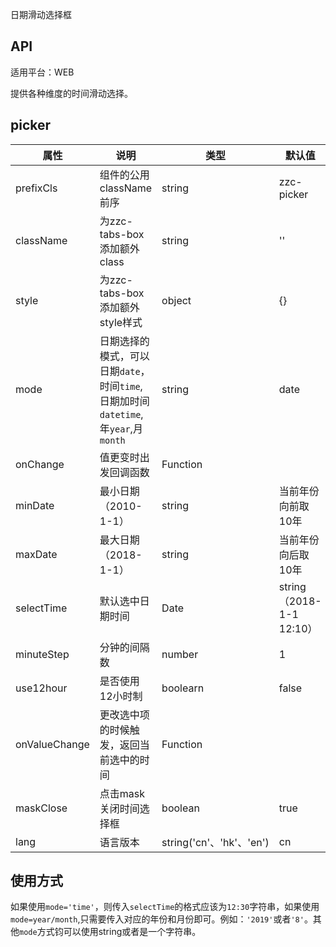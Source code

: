 日期滑动选择框

## API

适用平台：WEB

提供各种维度的时间滑动选择。


## picker

| 属性          | 说明                                                                               | 类型     | 默认值             |
| ------------- | ---------------------------------------------------------------------------------- | -------- | ------------------ |
| prefixCls     | 组件的公用className前序                                                            | string   | zzc-picker         |
| className     | 为zzc-tabs-box添加额外class                                                        | string   | ''                 |
| style         | 为zzc-tabs-box添加额外style样式                                                    | object   | {}                 |
| mode          | 日期选择的模式，可以日期`date`，时间`time`,日期加时间`datetime`,年`year`,月`month` | string   | date               |
| onChange      | 值更变时出发回调函数                                                               | Function |                    |
| minDate       | 最小日期（2010-1-1）                                                               | string   | 当前年份向前取10年 |
| maxDate       | 最大日期（2018-1-1）                                                               | string   | 当前年份向后取10年 |
| selectTime    | 默认选中日期时间                                                                   | Date | string（2018-1-1 12:10）     |                    |
| minuteStep    | 分钟的间隔数                                                                       | number   | 1                  |
| use12hour     | 是否使用12小时制                                                                   | boolearn | false              |
| onValueChange | 更改选中项的时候触发，返回当前选中的时间                                           | Function |                    |
| maskClose     | 点击mask关闭时间选择框                                                             | boolean  | true               |
| lang     | 语言版本                                                            | string('cn'、'hk'、'en')    |     cn    |

## 使用方式

如果使用`mode='time'`，则传入`selectTime`的格式应该为`12:30`字符串，如果使用`mode=year/month`,只需要传入对应的年份和月份即可。例如：`'2019'`或者`'8'`。其他`mode`方式钧可以使用string或者是一个字符串。